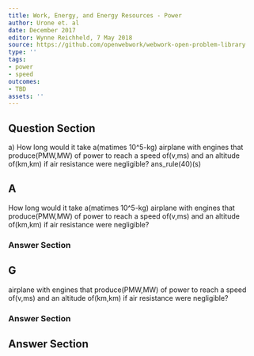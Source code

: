 ```yaml
---
title: Work, Energy, and Energy Resources - Power
author: Urone et. al
date: December 2017
editor: Wynne Reichheld, 7 May 2018
source: https://github.com/openwebwork/webwork-open-problem-library
type: ''
tags:
- power
- speed
outcomes:
- TBD
assets: ''
---
```


## Question Section 

a) How long would it take a(matimes 10^5-kg) airplane with engines that produce(PMW,MW) of power to reach a speed of(v,ms) and an altitude of(km,km) if air resistance were negligible?
ans_rule(40)(s)
## A
How long would it take a(matimes 10^5-kg) airplane with engines that produce(PMW,MW) of power to reach a speed of(v,ms) and an altitude of(km,km) if air resistance were negligible?
### Answer Section
## G
airplane with engines that produce(PMW,MW) of power to reach a speed of(v,ms) and an altitude of(km,km) if air resistance were negligible?
### Answer Section


## Answer Section

